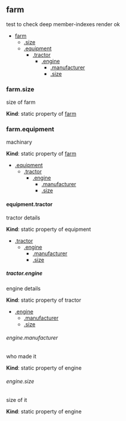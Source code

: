 ## farm
test to check deep member-indexes render ok


* [farm](#markdown-header-farm)
    * [.size](#markdown-header-farmsize)
    * [.equipment](#markdown-header-farmequipment)
        * [.tractor](#markdown-header-equipmenttractor)
            * [.engine](#markdown-header-tractorengine)
                * [.manufacturer](#markdown-header-enginemanufacturer)
                * [.size](#markdown-header-enginesize)

### farm.size
size of farm

**Kind**: static property of [farm](#markdown-header-farm)  
### farm.equipment
machinary

**Kind**: static property of [farm](#markdown-header-farm)  

* [.equipment](#markdown-header-farmequipment)
    * [.tractor](#markdown-header-equipmenttractor)
        * [.engine](#markdown-header-tractorengine)
            * [.manufacturer](#markdown-header-enginemanufacturer)
            * [.size](#markdown-header-enginesize)

#### equipment.tractor
tractor details

**Kind**: static property of equipment  

* [.tractor](#markdown-header-equipmenttractor)
    * [.engine](#markdown-header-tractorengine)
        * [.manufacturer](#markdown-header-enginemanufacturer)
        * [.size](#markdown-header-enginesize)

##### tractor.engine
engine details

**Kind**: static property of tractor  

* [.engine](#markdown-header-tractorengine)
    * [.manufacturer](#markdown-header-enginemanufacturer)
    * [.size](#markdown-header-enginesize)

###### engine.manufacturer
who made it

**Kind**: static property of engine  
###### engine.size
size of it

**Kind**: static property of engine  
